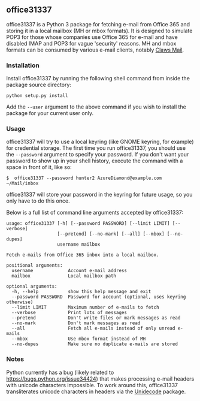 office31337
-----------

office31337 is a Python 3 package for fetching e-mail from Office 365 and
storing it in a local mailbox (MH or mbox formats). It is designed to simulate
POP3 for those whose companies use Office 365 for e-mail and have disabled IMAP
and POP3 for vague 'security' reasons. MH and mbox formats can be consumed by
various e-mail clients, notably [Claws Mail](https://www.claws-mail.org/).

### Installation

Install office31337 by running the following shell command from inside the
package source directory:

```
python setup.py install
```

Add the `--user` argument to the above command if you wish to install the
package for your current user only.

### Usage

office31337 will try to use a local keyring (like GNOME keyring, for example)
for credential storage. The first time you run office31337, you should use the
`--password` argument to specify your password. If you don't want your password
to show up in your shell history, execute the command with a space in front of
it, like so:

```
$  office31337 --password hunter2 AzureDiamond@example.com ~/Mail/inbox
```

office31337 will store your password in the keyring for future usage, so you
only have to do this once.

Below is a full list of command line arguments accepted by office31337:

```
usage: office31337 [-h] [--password PASSWORD] [--limit LIMIT] [--verbose]
                   [--pretend] [--no-mark] [--all] [--mbox] [--no-dupes]
                   username mailbox

Fetch e-mails from Office 365 inbox into a local mailbox.

positional arguments:
  username             Account e-mail address
  mailbox              Local mailbox path

optional arguments:
  -h, --help           show this help message and exit
  --password PASSWORD  Password for account (optional, uses keyring otherwise)
  --limit LIMIT        Maximum number of e-mails to fetch
  --verbose            Print lots of messages
  --pretend            Don't write files or mark messages as read
  --no-mark            Don't mark messages as read
  --all                Fetch all e-mails instead of only unread e-mails
  --mbox               Use mbox format instead of MH
  --no-dupes           Make sure no duplicate e-mails are stored
```

### Notes

Python currently has a bug (likely related to
https://bugs.python.org/issue34424) that makes processing e-mail headers with
unicode characters impossible. To work around this, office31337 transliterates
unicode characters in headers via the
[Unidecode](https://pypi.org/project/Unidecode/) package.
